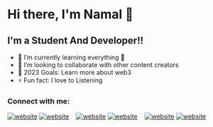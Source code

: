 # Hi there, I'm Namal 👋 

## I'm a Student And Developer!!

- 🌱 I’m currently learning everything 🤣
- 👯 I’m looking to collaborate with other content creators
- 🥅 2023 Goals: Learn more about web3
- ⚡ Fun fact: I love to Listening

### Connect with me:

[![website](./img/facebook-light.svg)](https://www.facebook.com/geeth.namal.7#gh-light-mode-only)
[![website](./img/facebook-dark.svg)](https://www.facebook.com/geeth.namal.7#gh-dark-mode-only)
&nbsp;&nbsp;
[![website](./img/linkedin-light.svg)](https://www.linkedin.com/in/geethnamal#gh-light-mode-only)
[![website](./img/linkedin-dark.svg)](https://www.linkedin.com/in/geethnamal#gh-dark-mode-only)
&nbsp;&nbsp;
[![website](./img/instagram-light.svg)](https://instagram.com/namalgeeth#gh-light-mode-only)
[![website](./img/instagram-dark.svg)](https://instagram.com/namalgeeth#gh-dark-mode-only)

<br  />
<br  />

[website]: https://codeSTACKr.com
[course]: http://vsCodeHero.com
[twitter]: https://twitter.com/codeSTACKr
[youtube]: https://youtube.com/codeSTACKr
[instagram]: https://instagram.com/codeSTACKr
[linkedin]: https://linkedin.com/in/codeSTACKr
[webdevplaylist]: https://www.youtube.com/playlist?list=PLkwxH9e_vrAJ0WbEsFA9W3I1W-g_BTsbt
[jsplaylist]: https://www.youtube.com/playlist?list=PLkwxH9e_vrALRJKu7wfXby3MKeflhTu6B
[cssplaylist]: https://www.youtube.com/playlist?list=PLkwxH9e_vrALSdvZuEh6gqQdmDoDIoqz4
[reactplaylist]: https://www.youtube.com/playlist?list=PLkwxH9e_vrAK4TdffpxKY3QGyHCpxFcQ0
